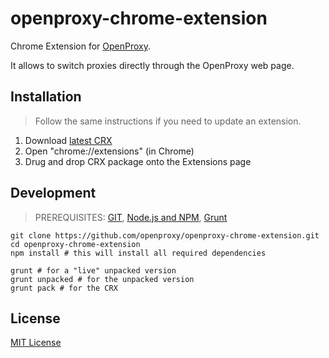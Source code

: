 # openproxy-chrome-extension

Chrome Extension for [OpenProxy](http://openproxy.github.io).

It allows to switch proxies directly through the OpenProxy web page.

## Installation

> Follow the same instructions if you need to update an extension.

1. Download [latest CRX](https://github.com/openproxy/openproxy-chrome-extension/releases)
2. Open "chrome://extensions" (in Chrome)
3. Drug and drop CRX package onto the Extensions page

## Development

> PREREQUISITES: [GIT](http://git-scm.com/downloads), [Node.js and NPM](https://github.com/joyent/node/wiki/Installing-Node.js-via-package-manager), [Grunt](https://github.com/gruntjs/grunt-cli)

    git clone https://github.com/openproxy/openproxy-chrome-extension.git
    cd openproxy-chrome-extension
    npm install # this will install all required dependencies

    grunt # for a "live" unpacked version
    grunt unpacked # for the unpacked version
    grunt pack # for the CRX

## License

[MIT License](http://opensource.org/licenses/mit-license.php)